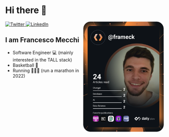 # Hi there 👋

<div align="left">
  <a href="https://twitter.com/MeckShinobi">
    <img
      src="https://img.shields.io/twitter/follow/Frameck?label=Twitter&logo=twitter&style=flat-square&color=1da1f2&logoColor=ffffff"
      alt="Twitter"
    />
  </a>
  <a href="https://www.linkedin.com/in/francesco-mecchi/">
    <img
      src="https://img.shields.io/static/v1?logo=linkedin&style=flat-square&color=0072b1&label=LinkedIn&message=%E2%98%86"
      alt="LinkedIn"
    />
  </a>
  <!-- <a rel="me" href="https://cloud-native.social/@Frameck">
    <img
      src="https://img.shields.io/mastodon/follow/109437637721057155?color=blueviolet&domain=https%3A%2F%2Fcloud-native.social&label=Mastodon&logo=mastodon&logoColor=white&style=flat-square"
      alt="Cloud Native Mastodon"
    />
  </a> -->

  <a href="https://api.daily.dev/get?r=frameck" target="_blank">
    <img
      width="256"
      align="right"
      src="https://raw.githubusercontent.com/Frameck/Frameck/devcard/devcard.svg"
    />
  </a>
</div>

## I am Francesco Mecchi

- Software Engineer 💻 (mainly interested in the TALL stack)
- Basketball 🏀
- Running 🏃🏻‍♂️ (run a marathon in 2022)

<!-- ![Metrics](https://raw.githubusercontent.com/Frameck/Frameck/github-metrics/github-metrics.svg) -->
<!-- ![Notable contributions](https://raw.githubusercontent.com/Frameck/Frameck/github-metrics/notable.svg) -->
<!-- ![Achievements](https://raw.githubusercontent.com/Frameck/Frameck/github-metrics/achievements.svg) -->

<!--[![@Frameck's Holopin board](https://holopin.io/api/user/board?user=Frameck)](https://holopin.io/@Frameck)-->

